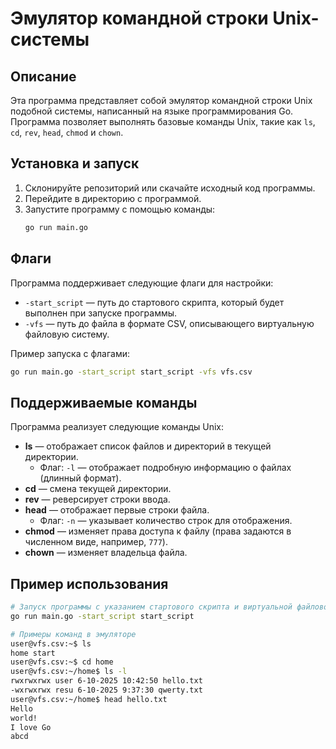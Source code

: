 # Эмулятор командной строки Unix-системы

## Описание
Эта программа представляет собой эмулятор командной строки Unix подобной системы, написанный на языке программирования Go. Программа позволяет выполнять базовые команды Unix, такие как `ls`, `cd`, `rev`, `head`, `chmod` и `chown`.

## Установка и запуск
1. Склонируйте репозиторий или скачайте исходный код программы.
2. Перейдите в директорию с программой.
3. Запустите программу с помощью команды:
   ```bash
   go run main.go
   ```

## Флаги
Программа поддерживает следующие флаги для настройки:
- `-start_script` — путь до стартового скрипта, который будет выполнен при запуске программы.
- `-vfs` — путь до файла в формате CSV, описывающего виртуальную файловую систему.

Пример запуска с флагами:
```bash
go run main.go -start_script start_script -vfs vfs.csv
```

## Поддерживаемые команды
Программа реализует следующие команды Unix:

- **ls** — отображает список файлов и директорий в текущей директории.
  - Флаг: `-l` — отображает подробную информацию о файлах (длинный формат).
- **cd** — смена текущей директории.
- **rev** — реверсирует строки ввода.
- **head** — отображает первые строки файла.
  - Флаг: `-n` — указывает количество строк для отображения.
- **chmod** — изменяет права доступа к файлу (права задаются в численном виде, например, `777`).
- **chown** — изменяет владельца файла.

## Пример использования
```bash
# Запуск программы с указанием стартового скрипта и виртуальной файловой системы
go run main.go -start_script start_script

# Примеры команд в эмуляторе
user@vfs.csv:~$ ls
home start 
user@vfs.csv:~$ cd home
user@vfs.csv:~/home$ ls -l
rwxrwxrwx user 6-10-2025 10:42:50 hello.txt
-wxrwxrwx resu 6-10-2025 9:37:30 qwerty.txt
user@vfs.csv:~/home$ head hello.txt        
Hello
world!
I love Go
abcd
```